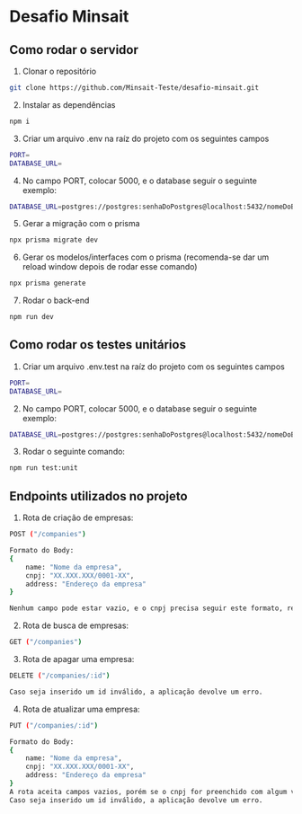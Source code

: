# Desafio Minsait

## Como rodar o servidor
1. Clonar o repositório
```bash
git clone https://github.com/Minsait-Teste/desafio-minsait.git
```
2. Instalar as dependências
```bash
npm i
```
3. Criar um arquivo .env na raíz do projeto com os seguintes campos
```bash
PORT=
DATABASE_URL=
```
4. No campo PORT, colocar 5000, e o database seguir o seguinte exemplo:
```bash
DATABASE_URL=postgres://postgres:senhaDoPostgres@localhost:5432/nomeDoBanco
```
5. Gerar a migração com o prisma
```bash
npx prisma migrate dev
```
6. Gerar os modelos/interfaces com o prisma (recomenda-se dar um reload window depois de rodar esse comando)
```bash
npx prisma generate
```
7. Rodar o back-end
```bash
npm run dev
```
## Como rodar os testes unitários
1. Criar um arquivo .env.test na raíz do projeto com os seguintes campos
```bash
PORT=
DATABASE_URL=
```
2. No campo PORT, colocar 5000, e o database seguir o seguinte exemplo:
```bash
DATABASE_URL=postgres://postgres:senhaDoPostgres@localhost:5432/nomeDoBanco_test
```
3. Rodar o seguinte comando:
```bash
npm run test:unit
```
## Endpoints utilizados no projeto

1. Rota de criação de empresas:
```bash
POST ("/companies")

Formato do Body:
{
    name: "Nome da empresa",
    cnpj: "XX.XXX.XXX/0001-XX",
    address: "Endereço da empresa"
}

Nenhum campo pode estar vazio, e o cnpj precisa seguir este formato, respeitando os pontos, barra e traço indicados no modelo.
```
2. Rota de busca de empresas:
```bash
GET ("/companies")
```
3. Rota de apagar uma empresa:
```bash
DELETE ("/companies/:id")

Caso seja inserido um id inválido, a aplicação devolve um erro.
```
4. Rota de atualizar uma empresa:
```bash
PUT ("/companies/:id")

Formato do Body:
{
    name: "Nome da empresa",
    cnpj: "XX.XXX.XXX/0001-XX",
    address: "Endereço da empresa"
}
A rota aceita campos vazios, porém se o cnpj for preenchido com algum valor, o formato de exemplo precisa ser respeitado.
Caso seja inserido um id inválido, a aplicação devolve um erro.
```



